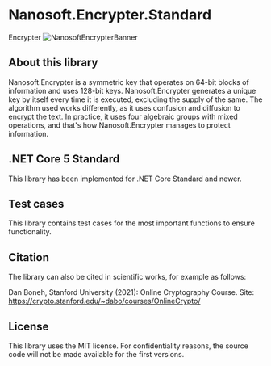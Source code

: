 # Nanosoft.Encrypter.Standard
Encrypter
![NanosoftEncrypterBanner](https://user-images.githubusercontent.com/89319069/149569808-4aedb7f7-3ce2-4d2a-a131-03c1530d35e9.png)
## About this library
Nanosoft.Encrypter is a symmetric key that operates on 64-bit blocks of information and uses 128-bit keys.
Nanosoft.Encrypter generates a unique key by itself every time it is executed, excluding the supply of the same.
The algorithm used works differently, as it uses confusion and diffusion to encrypt the text. In practice, it uses four algebraic groups with mixed operations, and that's how Nanosoft.Encrypter manages to protect information.

## .NET Core 5 Standard
This library has been implemented for .NET Core Standard and newer.

## Test cases
This library contains test cases for the most important functions to ensure functionality.

## Citation
The library can also be cited in scientific works, for example as follows:

Dan Boneh, Stanford University (2021): Online Cryptography Course. Site: https://crypto.stanford.edu/~dabo/courses/OnlineCrypto/

## License
This library uses the MIT license. For confidentiality reasons, the source code will not be made available for the first versions.
